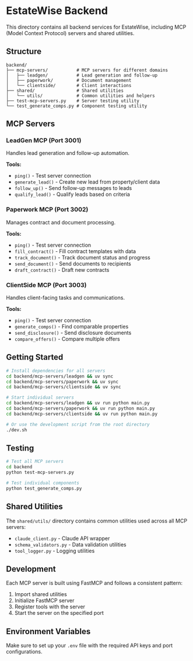# EstateWise Backend

This directory contains all backend services for EstateWise, including MCP (Model Context Protocol) servers and shared utilities.

## Structure

```
backend/
├── mcp-servers/           # MCP servers for different domains
│   ├── leadgen/           # Lead generation and follow-up
│   ├── paperwork/         # Document management
│   └── clientside/        # Client interactions
├── shared/                # Shared utilities
│   └── utils/             # Common utilities and helpers
├── test-mcp-servers.py    # Server testing utility
└── test_generate_comps.py # Component testing utility
```

## MCP Servers

### LeadGen MCP (Port 3001)
Handles lead generation and follow-up automation.

**Tools:**
- `ping()` - Test server connection
- `generate_lead()` - Create new lead from property/client data
- `follow_up()` - Send follow-up messages to leads
- `qualify_lead()` - Qualify leads based on criteria

### Paperwork MCP (Port 3002)
Manages contract and document processing.

**Tools:**
- `ping()` - Test server connection
- `fill_contract()` - Fill contract templates with data
- `track_document()` - Track document status and progress
- `send_document()` - Send documents to recipients
- `draft_contract()` - Draft new contracts

### ClientSide MCP (Port 3003)
Handles client-facing tasks and communications.

**Tools:**
- `ping()` - Test server connection
- `generate_comps()` - Find comparable properties
- `send_disclosure()` - Send disclosure documents
- `compare_offers()` - Compare multiple offers

## Getting Started

```bash
# Install dependencies for all servers
cd backend/mcp-servers/leadgen && uv sync
cd backend/mcp-servers/paperwork && uv sync
cd backend/mcp-servers/clientside && uv sync

# Start individual servers
cd backend/mcp-servers/leadgen && uv run python main.py
cd backend/mcp-servers/paperwork && uv run python main.py
cd backend/mcp-servers/clientside && uv run python main.py

# Or use the development script from the root directory
./dev.sh
```

## Testing

```bash
# Test all MCP servers
cd backend
python test-mcp-servers.py

# Test individual components
python test_generate_comps.py
```

## Shared Utilities

The `shared/utils/` directory contains common utilities used across all MCP servers:

- `claude_client.py` - Claude API wrapper
- `schema_validators.py` - Data validation utilities
- `tool_logger.py` - Logging utilities

## Development

Each MCP server is built using FastMCP and follows a consistent pattern:
1. Import shared utilities
2. Initialize FastMCP server
3. Register tools with the server
4. Start the server on the specified port

## Environment Variables

Make sure to set up your `.env` file with the required API keys and port configurations. 